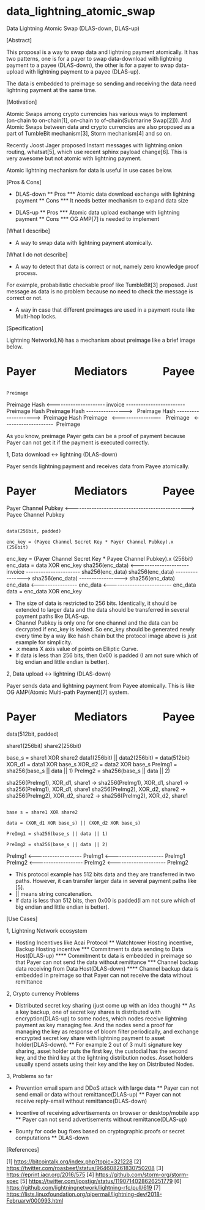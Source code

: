 # data_lightning_atomic_swap

Data Lightning Atomic Swap (DLAS-down, DLAS-up)


[Abstract]

This proposal is a way to swap data and lightning payment atomically.
It has two patterns, one is for a payer to swap data-download with lightning payment to a payee (DLAS-down), the other is for a payer to swap data-upload with lightning payment to a payee (DLAS-up).

The data is embedded to preimage so sending and receiving the data need lightning payment at the same time.


[Motivation]

Atomic Swaps among crypto currencies has various ways to implement (on-chain to on-chain[1], on-chain to of-chain(Submarine Swap[2])). And Atomic Swaps between data and crypto currencies are also proposed as a part of TumbleBit mechanism[3], Storm mechanism[4] and so on.

Recently Joost Jager proposed Instant messages with lightning onion routing, whatsat[5], which use recent sphinx payload change[6]. This is very awesome but not atomic with lightning payment.

Atomic lightning mechanism for data is useful in use cases below.


[Pros & Cons]

* DLAS-down
** Pros
*** Atomic data download exchange with lightning payment
** Cons
*** It needs better mechanism to expand data size

* DLAS-up
** Pros
*** Atomic data upload exchange with lightning payment
** Cons
*** OG AMP[7] is needed to implement


[What I describe]

* A way to swap data with lightning payment atomically.


[What I do not describe]

* A way to detect that data is correct or not, namely zero knowledge proof process.

For example, probabilistic checkable proof like TumbleBit[3] proposed.
Just message as data is no problem because no need to check the message is correct or not. 

* A way in case that different preimages are used in a payment route like Multi-hop locks.


[Specification]

Lightning Network(LN) has a mechanism about preimage like a brief image below. 

Payer                             Mediators                            Payee
=================================================================================
                                                                        Preimage
Preimage Hash  <--------------------- invoice ------------------------  Preimage Hash
Preimage Hash  ---------------->   Preimage Hash -------------------->  Preimage Hash
Preimage       <—-------------—-   Preimage      <--------------------  Preimage

As you know, preimage Payer gets can be a proof of payment because Payer can not get it if the payment is executed correctly.



1, Data download <->  lightning (DLAS-down)


Payer sends lightning payment and receives data from Payee atomically.


Payer                             Mediators                            Payee
=================================================================================
Payer Channel Pubkey <-----------------------------------------------> Payee Channel Pubkey

                                                                       data(256bit, padded)
                                                                       enc_key = (Payee Channel Secret Key * Payer Channel Pubkey).x  (256bit)
enc_key = (Payer Channel Secret Key * Payee Channel Pubkey).x  (256bit)
                                                                       enc_data = data XOR enc_key
sha256(enc_data) <--------------------- invoice ---------------------- sha256(enc_data)
sha256(enc_data) ----------------> sha256(enc_data) -----------------> sha256(enc_data)
enc_data         <---------------- enc_data <------------------------- enc_data
data = enc_data XOR enc_key


* The size of data is restricted to 256 bits. Identically, it should be extended to larger data and the data should be transferred in several payment paths like DLAS-up.
* Channel Pubkey is only one for one channel and the data can be decrypted if enc_key is leaked. So enc_key should be generated newly every time by a way like hash chain but the protocol image above is just example for simplicity.
* .x means X axis value of points on Elliptic Curve.
* If data is less than 256 bits, then 0x00 is padded (I am not sure which of big endian and little endian is better).



2, Data upload <->  lightning (DLAS-down)

Payer sends data and lightning payment from Payee atomically.
This is like OG AMP(Atomic Multi-path Payment)[7] system.

Payer                             Mediators                            Payee
=================================================================================
data(512bit, padded)

share1(256bit)
share2(256bit)

base_s = share1 XOR share2
data1(256bit) ||  data2(256bit) = data(512bit)
XOR_d1 = data1 XOR base_s
XOR_d2 = data2 XOR base_s
PreImg1 = sha256(base_s || data || 1)
PreImg2 = sha256(base_s || data || 2)

sha256(PreImg1), XOR_d1, share1 -> sha256(PreImg1), XOR_d1, share1  -> sha256(PreImg1), XOR_d1, share1
sha256(PreImg2), XOR_d2, share2 -> sha256(PreImg2), XOR_d2, share2  -> sha256(PreImg2), XOR_d2, share1

                                                                       base s = share1 XOR share2
                                                                       data = (XOR_d1 XOR base_s) || (XOR_d2 XOR base_s)
                                                                       PreImg1 = sha256(base_s || data || 1)
                                                                       PreImg2 = sha256(base_s || data || 2)

PreImg1    <-------------------    PreImg1    <---------------------   PreImg1
PreImg2    <-------------------    PreImg2    <---------------------   PreImg2


* This protocol example has 512 bits data and they are transferred in two paths. However, it can transfer larger data in several payment paths like [5].
* || means string concatenation.
* If data is less than 512 bits, then 0x00 is padded(I am not sure which of big endian and little endian is better).




[Use Cases]

1, Lightning Network ecosystem

* Hosting Incentives like Acai Protocol
** Watchtower Hosting incentive, Backup Hosting incentive
*** Commitment tx data sending to Data Host(DLAS-up)
**** Commitment tx data is embedded in preimage so that Payer can not send the data without remittance
*** Channel backup data receiving from Data Host(DLAS-down)
**** Channel backup data is embedded in preimage so that Payer can not receive the data without remittance

2, Crypto currency Problems

* Distributed secret key sharing (just come up with an idea though)
** As a key backup, one of secret key shares is distributed with encryption(DLAS-up) to some nodes, which nodes receive lightning payment as key managing fee. And the nodes send a proof for managing the key as response of bloom filter periodically, and exchange encrypted secret key share with lightning payment to asset holder(DLAS-down).
** For example 2 out of 3 multi signature key sharing, asset holder puts the first key, the custodial has the second key, and the third key at the lightning distribution nodes. Asset holders usually spend assets using their key and the key on Distributed Nodes.


3, Problems so far

* Prevention email spam and DDoS attack with large data
** Payer can not send email or data without remittance(DLAS-up)
** Payer can not receive reply-email without remittance(DLAS-down)

* Incentive of receiving advertisements on browser or desktop/mobile app
** Payer can not send advertisements without remittance(DLAS-up)

* Bounty for code bug fixes based on cryptographic proofs or secret computations
** DLAS-down



[References]

[1] https://bitcointalk.org/index.php?topic=321228
[2] https://twitter.com/roasbeef/status/964608261830750208
[3] https://eprint.iacr.org/2016/575
[4] https://github.com/storm-org/storm-spec
[5] https://twitter.com/joostjgr/status/1190714028626251779
[6] https://github.com/lightningnetwork/lightning-rfc/pull/619
[7] https://lists.linuxfoundation.org/pipermail/lightning-dev/2018-February/000993.html
